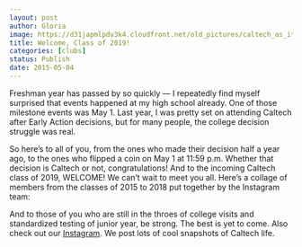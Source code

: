 ```yaml
---
layout: post
author: Gloria
image: https://d31japmlpdv3k4.cloudfront.net/old_pictures/caltech_as_it_happens/6a0105349b8251970b01b7c78459c1970b.png
title: Welcome, Class of 2019!
categories: [clubs]
status: Publish
date: 2015-05-04
---
```


Freshman year has passed by so quickly — I repeatedly find myself surprised that events happened at my high school already. One of those milestone events was May 1. Last year, I was pretty set on attending Caltech after Early Action decisions, but for many people, the college decision struggle was real.

So here’s to all of you, from the ones who made their decision half a year ago, to the ones who flipped a coin on May 1 at 11:59 p.m. Whether that decision is Caltech or not, congratulations! And to the incoming Caltech class of 2019, WELCOME! We can’t wait to meet you all. Here’s a collage of members from the classes of 2015 to 2018 put together by the Instagram team:

And to those of you who are still in the throes of college visits and standardized testing of junior year, be strong. The best is yet to come. Also check out our <a href="https://instagram.com/caltechadmissions/" target="_self">Instagram</a>. We post lots of cool snapshots of Caltech life.

